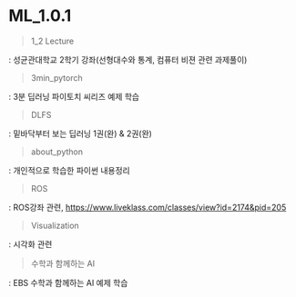 # ML_1.0.1


>1_2 Lecture       

: 성균관대학교 2학기 강좌(선형대수와 통계, 컴퓨터 비젼 관련 과제풀이)  

>3min_pytorch     

:  3분 딥러닝 파이토치 씨리즈 예제 학습  

>DLFS              

: 밑바닥부터 보는 딥러닝 1권(완) & 2권(완) 

>about_python     

: 개인적으로 학습한 파이썬 내용정리  

>ROS

: ROS강좌 관련, https://www.liveklass.com/classes/view?id=2174&pid=205  


>Visualization  
  
: 시각화 관련  
  
>수학과 함께하는 AI   
  
: EBS 수학과 함께하는 AI 예제 학습   

